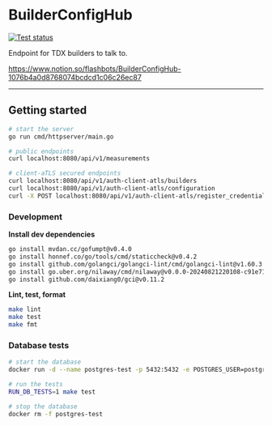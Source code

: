 # BuilderConfigHub

[![Test status](https://github.com/flashbots/builder-hub/actions/workflows/checks.yml/badge.svg?branch=main)](https://github.com/flashbots/builder-hub/actions?query=workflow%3A%22Checks%22)

Endpoint for TDX builders to talk to.

https://www.notion.so/flashbots/BuilderConfigHub-1076b4a0d8768074bcdcd1c06c26ec87

---

## Getting started

```bash
# start the server
go run cmd/httpserver/main.go

# public endpoints
curl localhost:8080/api/v1/measurements

# client-aTLS secured endpoints
curl localhost:8080/api/v1/auth-client-atls/builders
curl localhost:8080/api/v1/auth-client-atls/configuration
curl -X POST localhost:8080/api/v1/auth-client-atls/register_credentials/rbuilder
```

### Development

**Install dev dependencies**

```bash
go install mvdan.cc/gofumpt@v0.4.0
go install honnef.co/go/tools/cmd/staticcheck@v0.4.2
go install github.com/golangci/golangci-lint/cmd/golangci-lint@v1.60.3
go install go.uber.org/nilaway/cmd/nilaway@v0.0.0-20240821220108-c91e71c080b7
go install github.com/daixiang0/gci@v0.11.2
```

**Lint, test, format**

```bash
make lint
make test
make fmt
```

### Database tests

```bash
# start the database
docker run -d --name postgres-test -p 5432:5432 -e POSTGRES_USER=postgres -e POSTGRES_PASSWORD=postgres -e POSTGRES_DB=postgres postgres

# run the tests
RUN_DB_TESTS=1 make test

# stop the database
docker rm -f postgres-test
```
